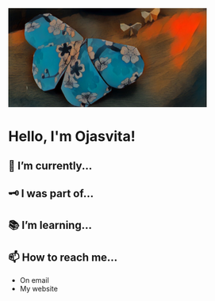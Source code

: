 <img src="/chou.jpg" width="400" height="200">

# Hello, I'm Ojasvita!

## 🤔 I’m currently...

## 🗝️ I was part of...

## 📚 I’m learning...

## 📫 How to reach me...
- On email 
- My website


